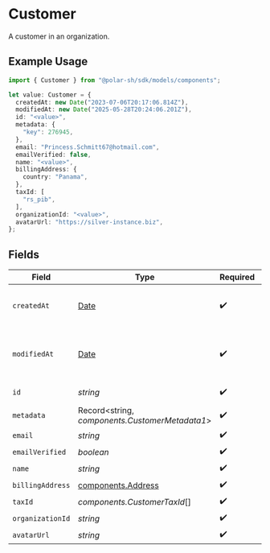 # Customer

A customer in an organization.

## Example Usage

```typescript
import { Customer } from "@polar-sh/sdk/models/components";

let value: Customer = {
  createdAt: new Date("2023-07-06T20:17:06.814Z"),
  modifiedAt: new Date("2025-05-28T20:24:06.201Z"),
  id: "<value>",
  metadata: {
    "key": 276945,
  },
  email: "Princess.Schmitt67@hotmail.com",
  emailVerified: false,
  name: "<value>",
  billingAddress: {
    country: "Panama",
  },
  taxId: [
    "rs_pib",
  ],
  organizationId: "<value>",
  avatarUrl: "https://silver-instance.biz",
};
```

## Fields

| Field                                                                                         | Type                                                                                          | Required                                                                                      | Description                                                                                   |
| --------------------------------------------------------------------------------------------- | --------------------------------------------------------------------------------------------- | --------------------------------------------------------------------------------------------- | --------------------------------------------------------------------------------------------- |
| `createdAt`                                                                                   | [Date](https://developer.mozilla.org/en-US/docs/Web/JavaScript/Reference/Global_Objects/Date) | :heavy_check_mark:                                                                            | Creation timestamp of the object.                                                             |
| `modifiedAt`                                                                                  | [Date](https://developer.mozilla.org/en-US/docs/Web/JavaScript/Reference/Global_Objects/Date) | :heavy_check_mark:                                                                            | Last modification timestamp of the object.                                                    |
| `id`                                                                                          | *string*                                                                                      | :heavy_check_mark:                                                                            | The ID of the object.                                                                         |
| `metadata`                                                                                    | Record<string, *components.CustomerMetadata1*>                                                | :heavy_check_mark:                                                                            | N/A                                                                                           |
| `email`                                                                                       | *string*                                                                                      | :heavy_check_mark:                                                                            | N/A                                                                                           |
| `emailVerified`                                                                               | *boolean*                                                                                     | :heavy_check_mark:                                                                            | N/A                                                                                           |
| `name`                                                                                        | *string*                                                                                      | :heavy_check_mark:                                                                            | N/A                                                                                           |
| `billingAddress`                                                                              | [components.Address](../../models/components/address.md)                                      | :heavy_check_mark:                                                                            | N/A                                                                                           |
| `taxId`                                                                                       | *components.CustomerTaxId*[]                                                                  | :heavy_check_mark:                                                                            | N/A                                                                                           |
| `organizationId`                                                                              | *string*                                                                                      | :heavy_check_mark:                                                                            | N/A                                                                                           |
| `avatarUrl`                                                                                   | *string*                                                                                      | :heavy_check_mark:                                                                            | N/A                                                                                           |